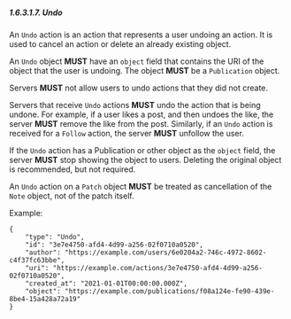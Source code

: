 ##### 1.6.3.1.7. Undo

An `Undo` action is an action that represents a user undoing an action. It is used to cancel an action or delete an already existing object.

An `Undo` object **MUST** have an `object` field that contains the URI of the object that the user is undoing. The object **MUST** be a `Publication` object.

Servers **MUST** not allow users to undo actions that they did not create.

Servers that receive `Undo` actions **MUST** undo the action that is being undone. For example, if a user likes a post, and then undoes the like, the server **MUST** remove the like from the post. Similarly, if an `Undo` action is received for a `Follow` action, the server **MUST** unfollow the user.

If the `Undo` action has a Publication or other object as the `object` field, the server **MUST** stop showing the object to users. Deleting the original object is recommended, but not required.

An `Undo` action on a `Patch` object **MUST** be treated as cancellation of the `Note` object, not of the patch itself.

Example:
```json5
{
    "type": "Undo",
    "id": "3e7e4750-afd4-4d99-a256-02f0710a0520",
    "author": "https://example.com/users/6e0204a2-746c-4972-8602-c4f37fc63bbe",
    "uri": "https://example.com/actions/3e7e4750-afd4-4d99-a256-02f0710a0520",
    "created_at": "2021-01-01T00:00:00.000Z",
    "object": "https://example.com/publications/f08a124e-fe90-439e-8be4-15a428a72a19"
}
```
